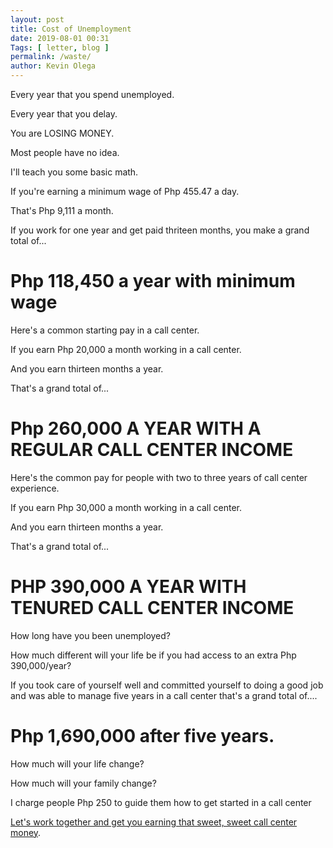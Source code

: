 ```yaml
--- 
layout: post 
title: Cost of Unemployment
date: 2019-08-01 00:31
Tags: [ letter, blog ]
permalink: /waste/ 
author: Kevin Olega 
--- 
```

Every year that you spend unemployed.

Every year that you delay.

You are LOSING MONEY.

Most people have no idea.

I'll teach you some basic math.

If you're earning a minimum wage of Php 455.47 a day.

That's Php 9,111 a month.

If you work for one year and get paid thriteen months, you make a grand total of...

# Php 118,450 a year with minimum wage

Here's a common starting pay in a call center.

If you earn Php 20,000 a month working in a call center.

And you earn thirteen months a year.

That's a grand total of...

# Php 260,000 A YEAR WITH A REGULAR CALL CENTER INCOME

Here's the common pay for people with two to three years of call center experience.

If you earn Php 30,000 a month working in a call center.

And you earn thirteen months a year.

That's a grand total of...

# PHP 390,000 A YEAR WITH TENURED CALL CENTER INCOME

How long have you been unemployed?

How much different will your life be if you had access to an extra Php 390,000/year?

If you took care of yourself well and committed yourself to doing a good job and was able to manage five years in a call center that's a grand total of....

# Php 1,690,000 after five years.

How much will your life change?

How much will your family change?

I charge people Php 250 to guide them how to get started in a call center

[Let's work together and get you earning that sweet, sweet call center money](http://callcentertrainingtips.com/offer/).